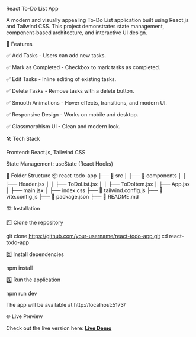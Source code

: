 React To-Do List App

A modern and visually appealing To-Do List application built using React.js and Tailwind CSS. This project demonstrates state management, component-based architecture, and interactive UI design.

🚀 Features

✅ Add Tasks - Users can add new tasks.

✅ Mark as Completed - Checkbox to mark tasks as completed.

✅ Edit Tasks - Inline editing of existing tasks.

✅ Delete Tasks - Remove tasks with a delete button.

✅ Smooth Animations - Hover effects, transitions, and modern UI.

✅ Responsive Design - Works on mobile and desktop.

✅ Glassmorphism UI - Clean and modern look.

🛠️ Tech Stack

Frontend: React.js, Tailwind CSS

State Management: useState (React Hooks)

📂 Folder Structure
📦 react-todo-app
├── 📂 src
│   ├── 📂 components
│   │   ├── Header.jsx
│   │   ├── ToDoList.jsx
│   │   ├── ToDoItem.jsx
│   ├── App.jsx
│   ├── main.jsx
│   ├── index.css
├── 📜 tailwind.config.js
├── 📜 vite.config.js
├── 📜 package.json
├── 📜 README.md

🏗️ Installation

1️⃣ Clone the repository

git clone https://github.com/your-username/react-todo-app.git
cd react-todo-app

2️⃣ Install dependencies

npm install

3️⃣ Run the application

npm run dev

The app will be available at http://localhost:5173/

🌐 Live Preview

Check out the live version here: **[Live Demo](https://simple-todo-app-cyan-gamma.vercel.app/)**
